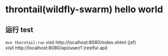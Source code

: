 # throntail(wildfly-swarm) hello world


## 运行 test
`mvn thorntail:run`
visit http://localhost:8080/index.xhtml  (jsf)  
visit http://localhost:8080/api/user/1  (restful api)  